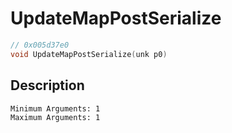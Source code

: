 # UpdateMapPostSerialize
```c
// 0x005d37e0
void UpdateMapPostSerialize(unk p0)
```
## Description
```
Minimum Arguments: 1
Maximum Arguments: 1
```
